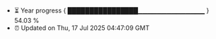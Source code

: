 - ⏳ Year progress { ████████████████▁▁▁▁▁▁▁▁▁▁▁▁▁▁ } 54.03 %
- ⏰ Updated on Thu, 17 Jul 2025 04:47:09 GMT

